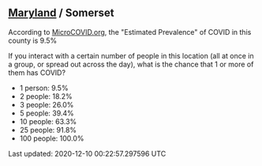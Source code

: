 
## [Maryland](/united-states/maryland) / Somerset

According to [MicroCOVID.org](http://microcovid.org),
the "Estimated Prevalence" of COVID in this county is 9.5%

If you interact with a certain number of people in this location
(all at once in a group, or spread out across the day), what is the chance that
1 or more of them has COVID?

- 1 person: 9.5%
- 2 people: 18.2%
- 3 people: 26.0%
- 5 people: 39.4%
- 10 people: 63.3%
- 25 people: 91.8%
- 100 people: 100.0%

Last updated: 2020-12-10 00:22:57.297596 UTC
